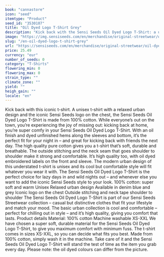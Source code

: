 ```yaml
---
book: "cannastore"
icon: "seed"
itemtype: "Product"
seed_id: "3530107"
title: "Oil Dyed Logo T-Shirt Grey"
description: "Kick back with the Sensi Seeds Oil Dyed Logo T-Shirt: a unisex t-shirt with a relaxed urban design and the iconic Sensi Seeds logo. Buy online now!"
image: "https://img.sensiseeds.com/en/merchandise/original-streetwear/oil-dyed-logo-t-shirt-grey-image.png"
slug: "/en-oil-dyed-logo-t-shirt-grey"
url: "https://sensiseeds.com/en/merchandise/original-streetwear/oil-dyed-logo-t-shirt-grey?a_aid=cannastore"
price: 25.49
currency: "eur"
number_of_seeds: 0
category: "T-Shirts"
flowering_min: 0
flowering_max: 0
strain_type: ""
climate_zone: ""
yield: ""
heigh_gain: ""
locale: "en"
---
```

Kick back with this iconic t-shirt. A unisex t-shirt with a relaxed urban design and the iconic Sensi Seeds logo on the chest, the Sensi Seeds Oil Dyed Logo T-Shirt is made from 100% cotton. While everyone’s out on the town, you’re experiencing the joy of missing out: kicking back at home, you’re super comfy in your Sensi Seeds Oil Dyed Logo T-Shirt. With an oil finish and dyed unfinished hems along the sleeves and bottom, it’s the perfect fit for your night in – and great for kicking back with friends the next day. The high quality pure cotton gives you a t-shirt that’s soft, durable and breathable. The outside stitching and the neck seam that goes shoulder to shoulder make it strong and comfortable. It’s high quality too, with oil dyed embroidered labels on the front and sleeve. The modern urban design of this understated t-shirt is unisex and its cool but comfortable style will fit whatever you wear it with. The Sensi Seeds Oil Dyed Logo T-Shirt is the perfect choice for lazy days in and wild nights out – and whenever else you want to add the iconic Sensi Seeds style to your look. 100% cotton: super soft and warm Unisex Relaxed urban design Available in denim blue and grey Iconic logo on the chest Outside stitching and neck tape shoulder to shoulder The Sensi Seeds Oil Dyed Logo T-Shirt is part of our Sensi Seeds Streetwear collection – casual but distinctive clothes that fit your lifestyle and match your mood. The basic urban collection is cool and comfortable – perfect for chilling out in style – and it’s high quality, giving you comfort that lasts. Product details Material: 100% cotton Machine washable XS-XXL We have chosen a super soft, durable material for the Sensi Seeds Oil Dyed Logo T-Shirt, to give you maximum comfort with minimum fuss. The t-shirt comes in sizes XS-XXL, so you can decide what fits you best. Made from 100% cotton, simply wash it in the machine. Take care of it and the Sensi Seeds Oil Dyed Logo T-Shirt will stand the test of time as the item you grab every day. Please note: the oil dyed colours can differ from the picture.
